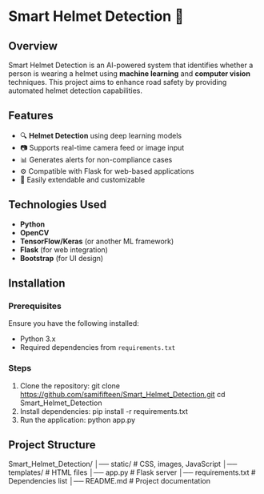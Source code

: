 # Smart Helmet Detection 🚀

## Overview
Smart Helmet Detection is an AI-powered system that identifies whether a person is wearing a helmet using **machine learning** and **computer vision** techniques. This project aims to enhance road safety by providing automated helmet detection capabilities.

## Features
- 🔍 **Helmet Detection** using deep learning models
- 📷 Supports real-time camera feed or image input
- 📊 Generates alerts for non-compliance cases
- ⚙️ Compatible with Flask for web-based applications
- 📌 Easily extendable and customizable

## Technologies Used
- **Python**
- **OpenCV**
- **TensorFlow/Keras** (or another ML framework)
- **Flask** (for web integration)
- **Bootstrap** (for UI design)

## Installation
### Prerequisites
Ensure you have the following installed:
- Python 3.x
- Required dependencies from `requirements.txt`

### Steps
1. Clone the repository:
   git clone https://github.com/samififteen/Smart_Helmet_Detection.git
   cd Smart_Helmet_Detection
2. Install dependencies:
    pip install -r requirements.txt
3. Run the application:
    python app.py

## Project Structure
Smart_Helmet_Detection/
│── static/       # CSS, images, JavaScript
│── templates/    # HTML files
│── app.py        # Flask server
│── requirements.txt  # Dependencies list
│── README.md     # Project documentation